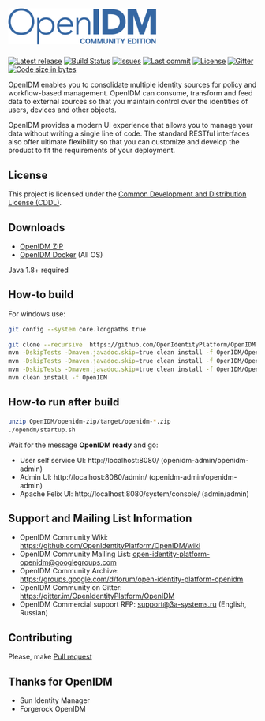 # <img alt="OpenIDM Logo" src="https://github.com/OpenIdentityPlatform/OpenIDM/raw/master/logo.png" width="300"/>
[![Latest release](https://img.shields.io/github/release/OpenIdentityPlatform/OpenIDM.svg)](https://github.com/OpenIdentityPlatform/OpenIDM/releases)
[![Build Status](https://travis-ci.org/OpenIdentityPlatform/OpenIDM.svg)](https://travis-ci.org/OpenIdentityPlatform/OpenIDM)
[![Issues](https://img.shields.io/github/issues/OpenIdentityPlatform/OpenIDM.svg)](https://github.com/OpenIdentityPlatform/OpenIDM/issues)
[![Last commit](https://img.shields.io/github/last-commit/OpenIdentityPlatform/OpenIDM.svg)](https://github.com/OpenIdentityPlatform/OpenIDM/commits/master)
[![License](https://img.shields.io/badge/license-CDDL-blue.svg)](https://github.com/OpenIdentityPlatform/OpenIDM/blob/master/LICENSE.md)
[![Gitter](https://img.shields.io/gitter/room/nwjs/nw.js.svg)](https://gitter.im/OpenIdentityPlatform/OpenIDM)
[![Code size in bytes](https://img.shields.io/github/languages/code-size/OpenIdentityPlatform/OpenIDM.svg)](https://github.com/OpenIdentityPlatform/OpenIDM)

OpenIDM enables you to consolidate multiple identity sources for policy and workflow-based management. OpenIDM can 
consume, transform and feed data to external sources so that you maintain control over the identities of users, 
devices and other objects.

OpenIDM provides a modern UI experience that allows you to manage your data without writing a single line of code. The 
standard RESTful interfaces also offer ultimate flexibility so that you can customize and develop the product to fit the
requirements of your deployment.

## License
This project is licensed under the [Common Development and Distribution License (CDDL)](https://github.com/OpenIdentityPlatform/OpenIDM/blob/master/LICENSE.md). 

## Downloads 
* [OpenIDM ZIP](https://github.com/OpenIdentityPlatform/OpenIDM/releases)
* [OpenIDM Docker](https://hub.docker.com/r/openidentityplatform/openidm/) (All OS) 

Java 1.8+ required

## How-to build
For windows use:
```bash
git config --system core.longpaths true
```

```bash
git clone --recursive  https://github.com/OpenIdentityPlatform/OpenIDM.git
mvn -DskipTests -Dmaven.javadoc.skip=true clean install -f OpenIDM/OpenICF/OpenDJ/forgerock-parent
mvn -DskipTests -Dmaven.javadoc.skip=true clean install -f OpenIDM/OpenICF/OpenDJ
mvn -DskipTests -Dmaven.javadoc.skip=true clean install -f OpenIDM/OpenICF 
mvn clean install -f OpenIDM
```

## How-to run after build
```bash
unzip OpenIDM/openidm-zip/target/openidm-*.zip
./opendm/startup.sh
```
Wait for the message **OpenIDM ready** and go:

* User self service UI: http://localhost:8080/ (openidm-admin/openidm-admin)
* Admin UI: http://localhost:8080/admin/ (openidm-admin/openidm-admin)
* Apache Felix UI: http://localhost:8080/system/console/ (admin/admin)

## Support and Mailing List Information
* OpenIDM Community Wiki: https://github.com/OpenIdentityPlatform/OpenIDM/wiki
* OpenIDM Community Mailing List: open-identity-platform-openidm@googlegroups.com
* OpenIDM Community Archive: https://groups.google.com/d/forum/open-identity-platform-openidm
* OpenIDM Community on Gitter: https://gitter.im/OpenIdentityPlatform/OpenIDM
* OpenIDM Commercial support RFP: support@3a-systems.ru (English, Russian)

## Contributing
Please, make [Pull request](https://github.com/OpenIdentityPlatform/OpenIDM/pulls)

## Thanks for OpenIDM
* Sun Identity Manager
* Forgerock OpenIDM
